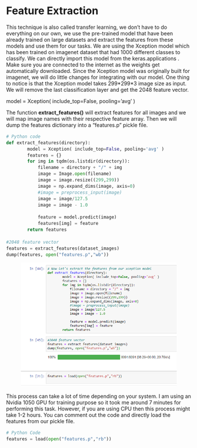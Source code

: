 # Feature Extraction

This technique is also called transfer learning, we don’t have to do everything on our own, we use the pre-trained model that have been already trained on large datasets and extract the features from these models and use them for our tasks. We are using the Xception model which has been trained on imagenet dataset that had 1000 different classes to classify. We can directly import this model from the keras.applications . Make sure you are connected to the internet as the weights get automatically downloaded. Since the Xception model was originally built for imagenet, we will do little changes for integrating with our model. One thing to notice is that the Xception model takes 299\*299\*3 image size as input. We will remove the last classification layer and get the 2048 feature vector.

model = Xception( include\_top=False, pooling=’avg’ )

The function **extract\_features()** will extract features for all images and we will map image names with their respective feature array. Then we will dump the features dictionary into a “features.p” pickle file.

```python
# Python code
def extract_features(directory):
        model = Xception( include_top=False, pooling='avg' )
        features = {}
        for img in tqdm(os.listdir(directory)):
            filename = directory + "/" + img
            image = Image.open(filename)
            image = image.resize((299,299))
            image = np.expand_dims(image, axis=0)
            #image = preprocess_input(image)
            image = image/127.5
            image = image - 1.0

            feature = model.predict(image)
            features[img] = feature
        return features

#2048 feature vector
features = extract_features(dataset_images)
dump(features, open("features.p","wb"))
```

<figure><img src="../.gitbook/assets/image (8).png" alt=""><figcaption></figcaption></figure>

This process can take a lot of time depending on your system. I am using an Nvidia 1050 GPU for training purpose so it took me around 7 minutes for performing this task. However, if you are using CPU then this process might take 1-2 hours. You can comment out the code and directly load the features from our pickle file.

```python
# Python Code
features = load(open("features.p","rb"))
```
